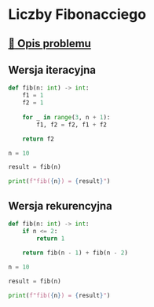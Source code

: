 # Liczby Fibonacciego

## [:link: Opis problemu](../../../../algorithms/integers/fibonacci-numbers.md)

## Wersja iteracyjna

```python linenums="1"
def fib(n: int) -> int:
    f1 = 1
    f2 = 1
    
    for _ in range(3, n + 1):
        f1, f2 = f2, f1 + f2

    return f2

n = 10

result = fib(n)

print(f"fib({n}) = {result}")
```

## Wersja rekurencyjna

```python linenums="1"
def fib(n: int) -> int:
    if n <= 2:
        return 1
        
    return fib(n - 1) + fib(n - 2)

n = 10

result = fib(n)

print(f"fib({n}) = {result}")
```
